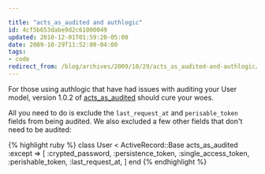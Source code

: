 ```yaml
---

title: "acts_as_audited and authlogic"
id: 4cf5b653dabe9d2c61000049
updated: 2010-12-01T01:59:20-05:00
date: 2009-10-29T11:52:00-04:00
tags:
- code
redirect_from: /blog/archives/2009/10/29/acts_as_audited-and-authlogic/
---
```


For those using authlogic that have had issues with auditing your User model, version 1.0.2 of [acts\_as\_audited](github.com/collectiveidea/acts_as_audited) should cure your woes.

All you need to do is exclude the `last_request_at` and `perisable_token` fields from being audited. We also excluded a few other fields that don't need to be audited:

{% highlight ruby %}
class User < ActiveRecord::Base
  acts_as_audited :except => [
    :crypted_password,
    :persistence_token,
    :single_access_token,
    :perishable_token,
    :last_request_at,
  ]
end
{% endhighlight %}

